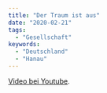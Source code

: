 ```yaml
---
title: "Der Traum ist aus"
date: "2020-02-21"
tags:
  - "Gesellschaft"
keywords:
  - "Deutschland"
  - "Hanau"
---
```


<a href="https://www.youtube.com/watch?v=ByMp2975TIo">Video bei Youtube</a>.
